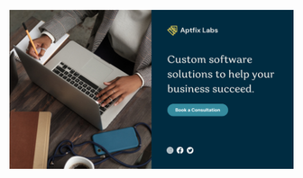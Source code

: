![template](https://raw.githubusercontent.com/ShriIraCatalog/resources-two/refs/heads/master/2025/04/20/20250420033042.png)
